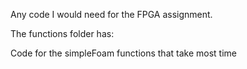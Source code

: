 Any code I would need for the FPGA assignment.


The functions folder has:

  Code for the simpleFoam functions that take most time
